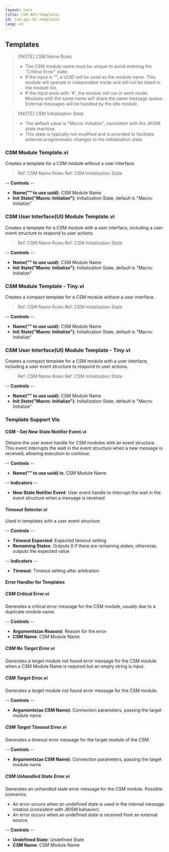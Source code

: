 ```yaml
---
layout: note
title: CSM API:Templates
id: csm-api-01-templates
lang: en
---
```


## Templates

> [!NOTE] CSM Name Rules
> - The CSM module name must be unique to avoid entering the "Critical Error" state.
> - If the input is "", a UUID will be used as the module name. This module will operate in independent mode and will not be listed in the module list.
> - If the input ends with '#', the module will run in work mode. Modules with the same name will share the same message queue. External messages will be handled by the idle module.

> [!NOTE] CSM Initialization State
> - The default value is "Macro: Initialize", consistent with the JKISM state machine.
> - This state is typically not modified and is provided to facilitate external programmatic changes to the initialization state.

### CSM Module Template.vi

Creates a template for a CSM module without a user interface.

> Ref: CSM Name Rules
> Ref: CSM Initialization State

-- <b>Controls</b> --
- <b>Name("" to use uuid)</b>: CSM Module Name
- <b>Init State("Macro: Initialize")</b>: Initialization State, default is "Macro: Initialize"

### CSM User Interface(UI) Module Template.vi

Creates a template for a CSM module with a user interface, including a user event structure to respond to user actions.

> Ref: CSM Name Rules
> Ref: CSM Initialization State

-- <b>Controls</b> --
- <b>Name("" to use uuid)</b>: CSM Module Name
- <b>Init State("Macro: Initialize")</b>: Initialization State, default is "Macro: Initialize"

### CSM Module Template - Tiny.vi

Creates a compact template for a CSM module without a user interface.

> Ref: CSM Name Rules
> Ref: CSM Initialization State

-- <b>Controls</b> --
- <b>Name("" to use uuid)</b>: CSM Module Name
- <b>Init State("Macro: Initialize")</b>: Initialization State, default is "Macro: Initialize"

### CSM User Interface(UI) Module Template - Tiny.vi

Creates a compact template for a CSM module with a user interface, including a user event structure to respond to user actions.

> Ref: CSM Name Rules
> Ref: CSM Initialization State

-- <b>Controls</b> --
- <b>Name("" to use uuid)</b>: CSM Module Name
- <b>Init State("Macro: Initialize")</b>: Initialization State, default is "Macro: Initialize"

### Template Support VIs

#### CSM - Get New State Notifier Event.vi

Obtains the user event handle for CSM modules with an event structure. This event interrupts the wait in the event structure when a new message is received, allowing execution to continue.

-- <b>Controls</b> --
- <b>Name("" to use uuid) in</b>: CSM Module Name

-- <b>Indicators</b> --
- <b>New State Notifier Event</b>: User event handle to interrupt the wait in the event structure when a message is received

#### Timeout Selector.vi

Used in templates with a user event structure.

-- <b>Controls</b> --
- <b>Timeout Expected</b>: Expected timeout setting
- <b>Remaining States</b>: Outputs 0 if there are remaining states; otherwise, outputs the expected value

-- <b>Indicators</b> --
- <b>Timeout</b>: Timeout setting after arbitration

#### Error Handler for Templates

##### CSM Critical Error.vi

Generates a critical error message for the CSM module, usually due to a duplicate module name.

-- <b>Controls</b> --
- <b>Arguments(as Reason)</b>: Reason for the error
- <b>CSM Name</b>: CSM Module Name

##### CSM No Target Error.vi

Generates a target module not found error message for the CSM module when a CSM Module Name is required but an empty string is input.

##### CSM Target Error.vi

Generates a target module not found error message for the CSM module.

-- <b>Controls</b> --
- <b>Arguments(as CSM Name)</b>: Connection parameters, passing the target module name

##### CSM Target Timeout Error.vi

Generates a timeout error message for the target module of the CSM.

-- <b>Controls</b> --
- <b>Arguments(as CSM Name)</b>: Connection parameters, passing the target module name

##### CSM Unhandled State Error.vi

Generates an unhandled state error message for the CSM module. Possible scenarios:
- An error occurs when an undefined state is used in the internal message rotation (consistent with JKISM behavior).
- An error occurs when an undefined state is received from an external source.

-- <b>Controls</b> --
- <b>Undefined State</b>: Undefined State
- <b>CSM Name</b>: CSM Module Name
